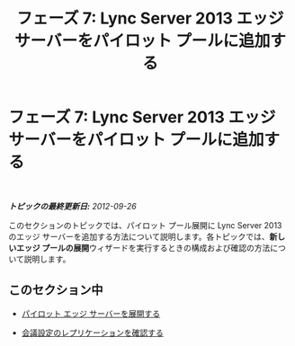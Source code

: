 ﻿---
title: 'フェーズ 7: Lync Server 2013 エッジ サーバーをパイロット プールに追加する'
TOCTitle: 'フェーズ 7: Lync Server 2013 エッジ サーバーをパイロット プールに追加する'
ms:assetid: 7dbace6e-0a52-4530-8456-380a9f251f47
ms:mtpsurl: https://technet.microsoft.com/ja-jp/library/JJ205030(v=OCS.15)
ms:contentKeyID: 48272644
ms.date: 05/19/2016
mtps_version: v=OCS.15
ms.translationtype: HT
---

# フェーズ 7: Lync Server 2013 エッジ サーバーをパイロット プールに追加する

 

_**トピックの最終更新日:** 2012-09-26_

このセクションのトピックでは、パイロット プール展開に Lync Server 2013 のエッジ サーバーを追加する方法について説明します。各トピックでは、**新しいエッジ プールの展開**ウィザードを実行するときの構成および確認の方法について説明します。

## このセクション中

  - [パイロット エッジ サーバーを展開する](deploy-pilot-edge-server_1.md)

  - [会議設定のレプリケーションを確認する](validate-replication-of-configuration-settings.md)

